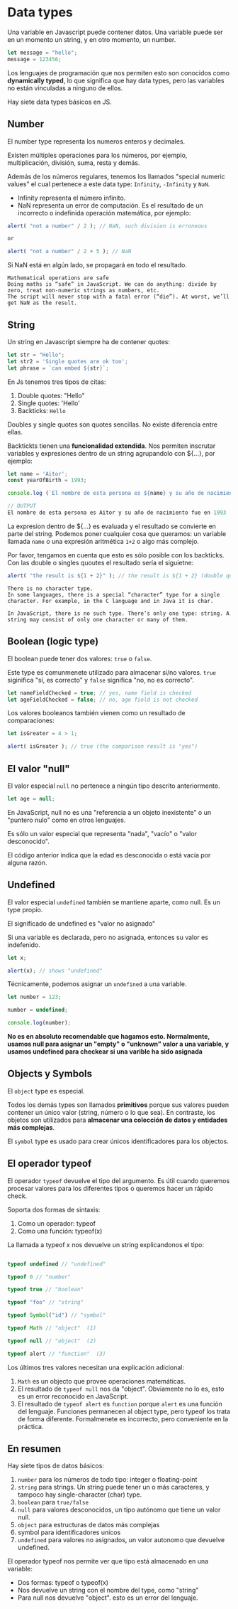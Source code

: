 # Data types 

Una variable en Javascript puede contener datos. Una variable puede ser en un momento un string, y en otro momento, un number. 

```javascript 
let message = "hello"; 
message = 123456; 
```

Los lenguajes de programación que nos permiten esto son conocidos como **dynamically typed**, lo que significa que hay data types, pero las variables no están vinculadas a ninguno de ellos. 

Hay siete data types básicos en JS. 

## Number 

El number type representa los numeros enteros y decimales. 

Existen múltiples operaciones para los números, por ejemplo, multiplicación, división, suma, resta y demás.

Además de los números regulares, tenemos los llamados "special numeric values" el cual pertenece a este data type: `Infinity`, `-Infinity` y `NaN`. 

- Infinity representa el número infinito. 
- NaN representa un error de computación. Es el resultado de un incorrecto o indefinida operación matemática, por ejemplo: 

```javascript
alert( "not a number" / 2 ); // NaN, such division is erroneous

or 

alert( "not a number" / 2 + 5 ); // NaN
```

Si NaN está en algún lado, se propagará en todo el resultado. 

```
Mathematical operations are safe
Doing maths is “safe” in JavaScript. We can do anything: divide by zero, treat non-numeric strings as numbers, etc.
The script will never stop with a fatal error (“die”). At worst, we’ll get NaN as the result.
```

## String

Un string en Javascript siempre ha de contener quotes: 

```javascript
let str = "Hello";
let str2 = 'Single quotes are ok too';
let phrase = `can embed ${str}`; 
```
En Js tenemos tres tipos de citas: 

1. Double quotes: "Hello"
2. Single quotes: 'Hello'
3. Backticks: `Hello`

Doubles y single quotes son quotes sencillas. No existe diferencia entre ellas. 

Backtickts tienen una **funcionalidad extendida**. Nos permiten inscrutar variables y expresiones dentro de un string agrupandolo con ${...}, por ejemplo: 

```javascript
let name = 'Aitor'; 
const yearOfBirth = 1993; 

console.log (`El nombre de esta persona es ${name} y su año de nacimiento fue en ${yearOfBirth}`); 

// OUTPUT
El nombre de esta persona es Aitor y su año de nacimiento fue en 1993
```
La expresion dentro de ${...} es evaluada y el resultado se convierte en parte del string. Podemos poner cualquier cosa que queramos: un variable llamada `name` o una expresión aritmética `1+2` o algo más complejo. 

Por favor, tengamos en cuenta que esto es sólo posible con los backticks. Con las double o singles quoutes el resultado sería el siguietne: 

```javascript 
alert( "the result is ${1 + 2}" ); // the result is ${1 + 2} (double quotes do nothing)
```

```
There is no character type.
In some languages, there is a special “character” type for a single character. For example, in the C language and in Java it is char.

In JavaScript, there is no such type. There’s only one type: string. A string may consist of only one character or many of them.
```

## Boolean (logic type)

El boolean puede tener dos valores: `true` o `false`. 

Este type es comunmenete utilizado para almacenar si/no valores. `true` siginifica "sí, es correcto" y `false` significa "no, no es correcto". 

```javascript 
let nameFieldChecked = true; // yes, name field is checked
let ageFieldChecked = false; // no, age field is not checked
```

Los valores booleanos también vienen como un resultado de comparaciones: 

```javascript
let isGreater = 4 > 1;

alert( isGreater ); // true (the comparison result is "yes")
```

## El valor "null"

El valor especial `null` no pertenece a ningún tipo descrito anteriormente. 

```javascript
let age = null;
```

En JavaScript, null no es una "referencia a un objeto inexistente" o un "puntero nulo" como en otros lenguajes.

Es sólo un valor especial que representa "nada", "vacío" o "valor desconocido".

El código anterior indica que la edad es desconocida o está vacía por alguna razón.

## Undefined

El valor especial `undefined` también se mantiene aparte, como null. Es un type propio. 

El significado de undefined es "valor no asignado"

Si una variable es declarada, pero no asignada, entonces su valor es indefenido. 

```javascript
let x;

alert(x); // shows "undefined"
```

Técnicamente, podemos asignar un `undefined` a una variable.

```javascript
let number = 123; 

number = undefined; 

console.log(number);
```

**No es en absoluto recomendable que hagamos esto. Normalmente, usamos null para asignar un "empty" o "unknown" valor a una variable, y usamos undefined para checkear si una varible ha sido asignada**

## Objects y Symbols

El `object` type es especial. 

Todos los demás types son llamados **primitivos** porque sus valores pueden contener un único valor (string, número o lo que sea). En contraste, los objetos son utilizados para **almacenar una colección de datos y entidades más complejas**. 

El `symbol` type es usado para crear únicos identificadores para los objectos. 

## El operador typeof

El operador `typeof` devuelve el tipo del argumento. Es útil cuando queremos procesar valores para los diferentes tipos o queremos hacer un rápido check. 

Soporta dos formas de sintaxis: 

1. Como un operador: typeof 
2. Como una función: typeof(x)

La llamada a typeof x nos devuelve un string explicandonos el tipo: 

```javascript 

typeof undefined // "undefined"

typeof 0 // "number"

typeof true // "boolean"

typeof "foo" // "string"

typeof Symbol("id") // "symbol"

typeof Math // "object"  (1)

typeof null // "object"  (2)

typeof alert // "function"  (3)
```

Los últimos tres valores necesitan una explicación adicional: 

1. `Math` es un objecto que provee operaciones matemáticas. 
2. El resultado de `typeof null` nos da "object". Obviamente no lo es, esto es un error reconocido en JavaScript. 
3. El resultado de `typeof alert` es `function` porque `alert` es una función del lenguaje. Funciones permanecen al object type, pero typeof los trata de forma diferente. Formalmenete es incorrecto, pero conveniente en la práctica. 

## En resumen 

Hay siete tipos de datos básicos: 

1. `number` para los números de todo tipo: integer o floating-point
2. `string` para strings. Un string puede tener un o más caracteres, y tampoco hay single-character (char) type.
3. `boolean` para `true/false`
4. `null` para valores desconocidos, un tipo autónomo que tiene un valor null. 
5. `object` para estructuras de datos más complejas
6. symbol para identificadores unicos
7. `undefined` para valores no asignados, un valor autonomo que devuelve undefined.

El operador typeof nos permite ver que tipo está almacenado en una variable:

- Dos formas: typeof o typeof(x)
- Nos devuelve un string con el nombre del type, como "string"
- Para null nos devuelve "object". esto es un error del lenguaje. 


